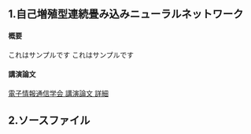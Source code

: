 ## 1.自己増殖型連続畳み込みニューラルネットワーク
#### 概要
これはサンプルです
これはサンプルです
#### 講演論文
[電子情報通信学会 講演論文 詳細](https://ken.ieice.org/ken/paper/20250307mcjn/)

## 2.ソースファイル


